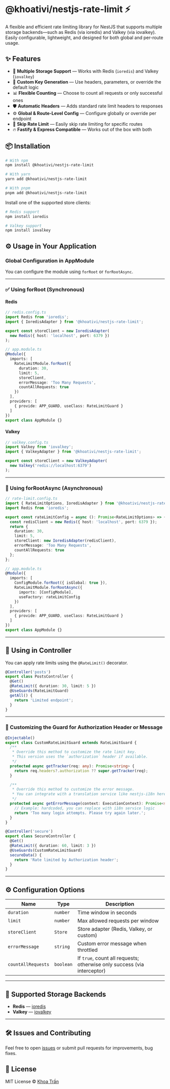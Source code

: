 # @khoativi/nestjs-rate-limit ⚡

A flexible and efficient rate limiting library for NestJS that supports multiple storage backends—such as Redis (via ioredis) and Valkey (via iovalkey).  
Easily configurable, lightweight, and designed for both global and per-route usage.

## ✨ Features

- 🔁 **Multiple Storage Support** — Works with Redis (`ioredis`) and Valkey (`iovalkey`)
- 🧠 **Custom Key Generation** — Use headers, parameters, or override the default logic
- 📊 **Flexible Counting** — Choose to count all requests or only successful ones
- 🛡️ **Automatic Headers** — Adds standard rate limit headers to responses
- ⚙️ **Global & Route-Level Config** — Configure globally or override per endpoint
- 🚫 **Skip Rate Limit** — Easily skip rate limiting for specific routes
- 🔥 **Fastify & Express Compatible** — Works out of the box with both

## 📦 Installation

```bash
# With npm
npm install @khoativi/nestjs-rate-limit

# With yarn
yarn add @khoativi/nestjs-rate-limit

# With pnpm
pnpm add @khoativi/nestjs-rate-limit
```

Install one of the supported store clients:

```bash
# Redis support
npm install ioredis

# Valkey support
npm install iovalkey
```


## ⚙️ Usage in Your Application

### Global Configuration in AppModule

You can configure the module using `forRoot` or `forRootAsync`.

---

### ✅ Using forRoot (Synchronous)

#### Redis

```ts
// redis.config.ts
import Redis from 'ioredis';
import { IoredisAdapter } from '@khoativi/nestjs-rate-limit';

export const storeClient = new IoredisAdapter(
  new Redis({ host: 'localhost', port: 6379 })
);
```

```ts
// app.module.ts
@Module({
  imports: [
    RateLimitModule.forRoot({
      duration: 30,
      limit: 5,
      storeClient,
      errorMessage: 'Too Many Requests',
      countAllRequests: true
    })
  ],
  providers: [
    { provide: APP_GUARD, useClass: RateLimitGuard }
  ]
})
export class AppModule {}
```

#### Valkey

```ts
// valkey.config.ts
import Valkey from 'iovalkey';
import { ValkeyAdapter } from '@khoativi/nestjs-rate-limit';

export const storeClient = new ValkeyAdapter(
  new Valkey('redis://localhost:6379')
);
```

---

### 🔄 Using forRootAsync (Asynchronous)

```ts
// rate-limit.config.ts
import { RateLimitOptions, IoredisAdapter } from '@khoativi/nestjs-rate-limit';
import Redis from 'ioredis';

export const rateLimitConfig = async (): Promise<RateLimitOptions> => {
  const redisClient = new Redis({ host: 'localhost', port: 6379 });
  return {
    duration: 30,
    limit: 5,
    storeClient: new IoredisAdapter(redisClient),
    errorMessage: 'Too Many Requests',
    countAllRequests: true
  };
};
```

```ts
// app.module.ts
@Module({
  imports: [
    ConfigModule.forRoot({ isGlobal: true }),
    RateLimitModule.forRootAsync({
      imports: [ConfigModule],
      useFactory: rateLimitConfig
    })
  ],
  providers: [
    { provide: APP_GUARD, useClass: RateLimitGuard }
  ]
})
export class AppModule {}
```

---

## 🚀 Using in Controller

You can apply rate limits using the `@RateLimit()` decorator.

```ts
@Controller('posts')
export class PostsController {
  @Get()
  @RateLimit({ duration: 30, limit: 5 })
  @UseGuards(RateLimitGuard)
  getAll() {
    return 'Limited endpoint';
  }
}
```

---

### 🔐 Customizing the Guard for Authorization Header or Message

```ts
@Injectable()
export class CustomRateLimitGuard extends RateLimitGuard {
  /**
   * Override this method to customize the rate limit key.
   * This version uses the `authorization` header if available.
   */
  protected async getTracker(req: any): Promise<string> {
    return req.headers?.authorization ?? super.getTracker(req);
  }

  /**
   * Override this method to customize the error message.
   * You can integrate with a translation service like nestjs-i18n here.
   */
  protected async getErrorMessage(context: ExecutionContext): Promise<string> {
    // Example: hardcoded, you can replace with i18n service logic
    return 'Too many login attempts. Please try again later.';
  }
}
```

```ts
@Controller('secure')
export class SecureController {
  @Get()
  @RateLimit({ duration: 60, limit: 3 })
  @UseGuards(CustomRateLimitGuard)
  secureData() {
    return 'Rate limited by Authorization header';
  }
}
```

---

## ⚙️ Configuration Options

| Name             | Type      | Description                                                  |
|------------------|-----------|--------------------------------------------------------------|
| `duration`       | `number`  | Time window in seconds                                       |
| `limit`          | `number`  | Max allowed requests per window                              |
| `storeClient`    | `Store`   | Store adapter (Redis, Valkey, or custom)                     |
| `errorMessage`   | `string`  | Custom error message when throttled                          |
| `countAllRequests` | `boolean` | If `true`, count all requests; otherwise only success (via interceptor) |

---

## 💾 Supported Storage Backends

- **Redis** — [ioredis](https://github.com/luin/ioredis)
- **Valkey** — [iovalkey](https://github.com/valkey-io/iovalkey)

---

## 🛠️ Issues and Contributing

Feel free to open [issues](https://github.com/khoativi/nestjs-rate-limit/issues) or submit pull requests for improvements, bug fixes.

## 📄 License

MIT License © [Khoa Trần](https://github.com/khoativi)
